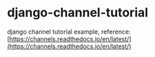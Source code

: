 # django-channel-tutorial
django channel tutorial example, 
reference: [https://channels.readthedocs.io/en/latest/](https://channels.readthedocs.io/en/latest/)
